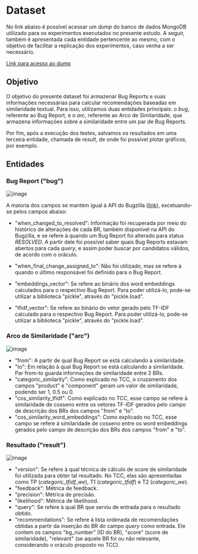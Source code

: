 # Dataset

No link abaixo é possível acessar um _dump_ do banco de dados MongoDB utilizado para os experimentos executados no presente estudo. A seguir, também é apresentada cada entidade pertencente ao mesmo, com o objetivo de facilitar a replicação dos experimentos, caso venha a ser necessário.

[Link para acesso ao dump](https://drive.google.com/drive/folders/1aAbZG5oEazgpst42e3T9IdExRLL54-ET?usp=sharing)

## Objetivo

O objetivo do presente dataset foi armazenar Bug Reports e suas informações necessárias para calcular recomendações baseadas em similaridade textual. Para isso, utilizamos duas entidades principais: o _bug_, referente ao Bug Report, e o _arc_, referente ao Arco de Similaridade, que armazena informações sobre a similaridade entre um par de Bug Reports.

Por fim, após a execução dos testes, salvamos os resultados em uma terceira entidade, chamada de _result_, de onde foi possível plotar gráficos, por exemplo.

## Entidades

### **Bug Report ("bug")**

![image](https://user-images.githubusercontent.com/32914505/216782047-0a64e7b4-f0fb-400d-86fb-e38ffb5875ea.png)

A maioria dos campos se mantém igual à API do Bugzilla ([link](https://bmo.readthedocs.io/en/latest/using/understanding.html)), excetuando-se pelos campos abaixo:

- "when_changed_to_resolved": Informação foi recuperada por meio do histórico de alterações de cada BR, também disponível na API do Bugzilla, e se refere à quando um Bug Report foi alterado para status _RESOLVED_. A partir dele foi possível saber quais Bug Reports estavam abertos para cada _query_, e assim poder buscar por candidatos válidos, de acordo com o oráculo.

- "when_final_change_assigned_to": Não foi utilizado, mas se refere à quando o último responsável foi definido para o Bug Report.

- "embeddings_vector": Se refere ao binário dos word embeddings calculados para o respectivo Bug Report. Para poder utilizá-lo, pode-se utilizar a biblioteca "pickle", através do "pickle.load".

- "tfidf_vector": Se refere ao binário do vetor gerado pelo TF-IDF calculado para o respectivo Bug Report. Para poder utilizá-lo, pode-se utilizar a biblioteca "pickle", através do "pickle.load".


### **Arco de Similaridade ("arc")**

![image](https://user-images.githubusercontent.com/32914505/216782431-d41c67c3-d28d-4908-b48b-1a9e01c4be9c.png)

- "from": A partir de qual Bug Report se está calculando a similaridade.
- "to": Em relação à qual Bug Report se está calculando a similaridade. Par from-to guarda informações de similaridade entre 2 BRs.
- "categoric_similarity": Como explicado no TCC, o cruzamento dos campos "product" e "component" geram um valor de similaridade, podendo ser 1, 0.5 ou 0.
- "cos_similarity_tfidf": Como explicado no TCC, esse campo se refere à similaridade de cosseno entre os vetores TF-IDF gerados pelo campo de descrição dos BRs dos campos "from" e "to".
- "cos_similarity_word_embeddings": Como explicado no TCC, esse campo se refere à similaridade de cosseno entre os word embeddings gerados pelo campo de descrição dos BRs dos campos "from" e "to".

### **Resultado ("result")**

![image](https://user-images.githubusercontent.com/32914505/216782608-f1294fbf-6ace-412a-a24f-81327d3374a8.png)

- "version": Se refere à qual técnica de cálculo de score de similaridade foi utilizada para obter tal resultado. No TCC, elas são apresentadas como TP (_categoric_tfidf_we_), T1 (_categoric_tfidf_) e T2 (_categoric_we_).
- "feedback": Métrica de feedback.
- "precision": Métrica de precisão.
- "likelihood": Métrica de likelihood.
- "query": Se refere à qual BR que serviu de entrada para o resultado obtido.
- "recommendations": Se refere à lista ordenada de recomendações obtidas a partir da inserção do BR do campo _query_ como entrada. Ele contem os campos "bg_number" (ID do BR), "score" (score de similaridade), "relevant" (se aquele BR foi ou não relevante, considerando o oráculo proposto no TCC).
